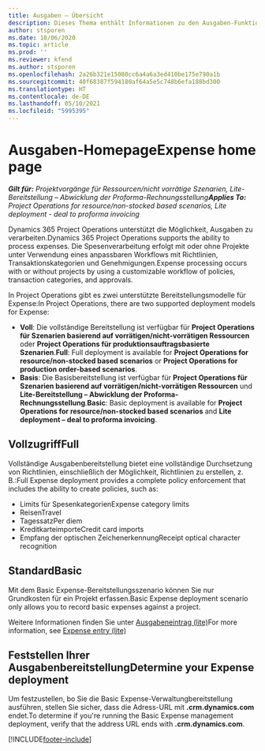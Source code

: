 ```yaml
---
title: Ausgaben – Übersicht
description: Dieses Thema enthält Informationen zu den Ausgaben-Funktionen in Project Operations.
author: stsporen
ms.date: 10/06/2020
ms.topic: article
ms.prod: ''
ms.reviewer: kfend
ms.author: stsporen
ms.openlocfilehash: 2a26b321e15080cc6a4a6a3ed410be175e790a1b
ms.sourcegitcommit: 40f68387f594180af64a5e5c748b6efa188bd300
ms.translationtype: HT
ms.contentlocale: de-DE
ms.lasthandoff: 05/10/2021
ms.locfileid: "5995395"
---
```

# <a name="expense-home-page"></a><span data-ttu-id="deed1-103">Ausgaben-Homepage</span><span class="sxs-lookup"><span data-stu-id="deed1-103">Expense home page</span></span>

<span data-ttu-id="deed1-104">_**Gilt für:** Projektvorgänge für Ressourcen/nicht vorrätige Szenarien, Lite-Bereitstellung – Abwicklung der Proforma-Rechnungsstellung_</span><span class="sxs-lookup"><span data-stu-id="deed1-104">_**Applies To:** Project Operations for resource/non-stocked based scenarios, Lite deployment - deal to proforma invoicing_</span></span>


<span data-ttu-id="deed1-105">Dynamics 365 Project Operations unterstützt die Möglichkeit, Ausgaben zu verarbeiten.</span><span class="sxs-lookup"><span data-stu-id="deed1-105">Dynamics 365 Project Operations supports the ability to process expenses.</span></span> <span data-ttu-id="deed1-106">Die Spesenverarbeitung erfolgt mit oder ohne Projekte unter Verwendung eines anpassbaren Workflows mit Richtlinien, Transaktionskategorien und Genehmigungen.</span><span class="sxs-lookup"><span data-stu-id="deed1-106">Expense processing occurs with or without projects by using a customizable workflow of policies, transaction categories, and approvals.</span></span>

<span data-ttu-id="deed1-107">In Project Operations gibt es zwei unterstützte Bereitstellungsmodelle für Expense:</span><span class="sxs-lookup"><span data-stu-id="deed1-107">In Project Operations, there are two supported deployment models for Expense:</span></span> 

- <span data-ttu-id="deed1-108">**Voll**: Die vollständige Bereitstellung ist verfügbar für **Project Operations für Szenarien basierend auf vorrätigen/nicht-vorrätigen Ressourcen** oder **Project Operations für produktionsauftragsbasierte Szenarien**.</span><span class="sxs-lookup"><span data-stu-id="deed1-108">**Full**: Full deployment is available for **Project Operations for resource/non-stocked based scenarios** or **Project Operations for production order-based scenarios**.</span></span>
- <span data-ttu-id="deed1-109">**Basis**: Die Basisbereitstellung ist verfügbar für **Project Operations für Szenarien basierend auf vorrätigen/nicht-vorrätigen Ressourcen** und **Lite-Bereitstellung – Abwicklung der Proforma-Rechnungsstellung**.</span><span class="sxs-lookup"><span data-stu-id="deed1-109">**Basic**: Basic deployment is available for **Project Operations for resource/non-stocked based scenarios** and **Lite deployment – deal to proforma invoicing**.</span></span>

## <a name="full"></a><span data-ttu-id="deed1-110">Vollzugriff</span><span class="sxs-lookup"><span data-stu-id="deed1-110">Full</span></span> 
<span data-ttu-id="deed1-111">Vollständige Ausgabenbereitstellung bietet eine vollständige Durchsetzung von Richtlinien, einschließlich der Möglichkeit, Richtlinien zu erstellen, z. B.:</span><span class="sxs-lookup"><span data-stu-id="deed1-111">Full Expense deployment provides a complete policy enforcement that includes the ability to create policies, such as:</span></span>

  - <span data-ttu-id="deed1-112">Limits für Spesenkategorien</span><span class="sxs-lookup"><span data-stu-id="deed1-112">Expense category limits</span></span>
  - <span data-ttu-id="deed1-113">Reisen</span><span class="sxs-lookup"><span data-stu-id="deed1-113">Travel</span></span>
  - <span data-ttu-id="deed1-114">Tagessatz</span><span class="sxs-lookup"><span data-stu-id="deed1-114">Per diem</span></span>
  - <span data-ttu-id="deed1-115">Kreditkarteimporte</span><span class="sxs-lookup"><span data-stu-id="deed1-115">Credit card imports</span></span>
  - <span data-ttu-id="deed1-116">Empfang der optischen Zeichenerkennung</span><span class="sxs-lookup"><span data-stu-id="deed1-116">Receipt optical character recognition</span></span>

## <a name="basic"></a><span data-ttu-id="deed1-117">Standard</span><span class="sxs-lookup"><span data-stu-id="deed1-117">Basic</span></span> 
<span data-ttu-id="deed1-118">Mit dem Basic Expense-Bereitstellungsszenario können Sie nur Grundkosten für ein Projekt erfassen.</span><span class="sxs-lookup"><span data-stu-id="deed1-118">Basic Expense deployment scenario only allows you to record basic expenses against a project.</span></span> 

<span data-ttu-id="deed1-119">Weitere Informationen finden Sie unter [Ausgabeneintrag (lite)](basic-expense.md)</span><span class="sxs-lookup"><span data-stu-id="deed1-119">For more information, see [Expense entry (lite)](basic-expense.md)</span></span>

## <a name="determine-your-expense-deployment"></a><span data-ttu-id="deed1-120">Feststellen Ihrer Ausgabenbereitstellung</span><span class="sxs-lookup"><span data-stu-id="deed1-120">Determine your Expense deployment</span></span>
<span data-ttu-id="deed1-121">Um festzustellen, bo Sie die Basic Expense-Verwaltungbereitstellung ausführen, stellen Sie sicher, dass die Adress-URL mit **.crm.dynamics.com** endet.</span><span class="sxs-lookup"><span data-stu-id="deed1-121">To determine if you're running the Basic Expense management deployment, verify that the address URL ends with **.crm.dynamics.com**.</span></span> 


[!INCLUDE[footer-include](../includes/footer-banner.md)]